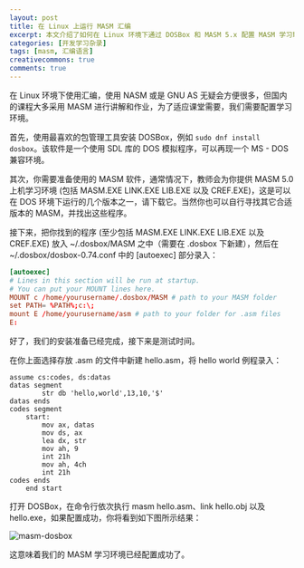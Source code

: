 ```yaml
---
layout: post
title: 在 Linux 上运行 MASM 汇编
excerpt: 本文介绍了如何在 Linux 环境下通过 DOSBox 和 MASM 5.x 配置 MASM 学习环境。
categories: [开发学习杂录]
tags: [masm, 汇编语言]
creativecommons: true
comments: true
---
```


在 Linux 环境下使用汇编，使用 NASM 或是 GNU AS 无疑会方便很多，但国内的课程大多采用 MASM 进行讲解和作业，为了适应课堂需要，我们需要配置学习环境。

首先，使用最喜欢的包管理工具安装 DOSBox，例如 `sudo dnf install dosbox`。该软件是一个使用 SDL 库的 DOS 模拟程序，可以再现一个 MS - DOS 兼容环境。

其次，你需要准备使用的 MASM 软件，通常情况下，教师会为你提供 MASM 5.0 上机学习环境 (包括 MASM.EXE LINK.EXE LIB.EXE 以及 CREF.EXE)，这是可以在 DOS 环境下运行的几个版本之一，请下载它。当然你也可以自行寻找其它合适版本的 MASM，并找出这些程序。

接下来，把你找到的程序 (至少包括 MASM.EXE LINK.EXE LIB.EXE 以及 CREF.EXE) 放入 ~/.dosbox/MASM 之中（需要在 .dosbox 下新建），然后在 ~/.dosbox/dosbox-0.74.conf 中的 [autoexec] 部分录入：

```conf
[autoexec]
# Lines in this section will be run at startup.
# You can put your MOUNT lines here.
MOUNT c /home/yourusername/.dosbox/MASM # path to your MASM folder
set PATH= %PATH%;c:\;
mount E /home/yourusername/asm # path to your folder for .asm files
E:
```

好了，我们的安装准备已经完成，接下来是测试时间。

在你上面选择存放 .asm 的文件中新建 hello.asm，将 hello world 例程录入：

```
assume cs:codes, ds:datas
datas segment
        str db 'hello,world',13,10,'$'
datas ends
codes segment
    start:
        mov ax, datas
        mov ds, ax
        lea dx, str
        mov ah, 9
        int 21h
        mov ah, 4ch
        int 21h
codes ends
    end start
```

打开 DOSBox，在命令行依次执行 masm hello.asm、link hello.obj 以及 hello.exe，如果配置成功，你将看到如下图所示结果：

![masm-dosbox](https://raw.githubusercontent.com/PsiACE/psiace.github.io/master/src/learnnote/masm-dosbox.png)

这意味着我们的 MASM 学习环境已经配置成功了。